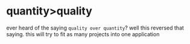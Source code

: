 # quantity>quality
ever heard of the saying `quality over quantity`? well this reversed that saying. this will try to fit as many projects into one application
